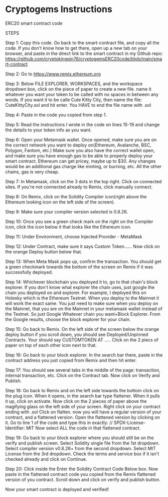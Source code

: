 # Cryptogems Instructions
ERC20 smart contract code

STEPS

Step 1: Copy this code. Go back to the smart-contract file, and copy all the code. If you don't know how to get there, open up a new tab on your browser, and paste in the direct link to the smart contract in my Github repo: https://github.com/cryptokingpin76/cryptogemsERC20code/blob/main/smart-contract

Step 2: Go to https://www.remix.ethereum.org

Step 3: Below FILE EXPLORER, WORKSPACES, and the workspace dropdown box, click on the piece of paper to create a new file. name it whatever you want your token to be called with no spaces in between any words. If you want it to be calle Cute Kitty City, then name the file: CuteKittyCity.sol and hit enter. You HAVE to end the file name with .sol

Step 4: Paste in the code you copied from step 1.

Step 5: Read the instructions I wrote in the code on lines 15-19 and change the details to your token info as you want.

Step 6: Open your Metamask wallet. Once opened, make sure you are on the correct network you want to deploy on(Ethereum, Avalanche, BSC, Polygon, Fantom, etc.)
Make sure you also have the correct wallet open, and make sure you have enough gas to be able to properly deploy your smart contract.
Ethereum can get pricey, maybe up to $30. Any changes would be an additional gas charge like minting, or burning, etc. All the other chains, gas is very cheap.

Step 7: In Metamask, click on the 3 dots in the top right. Click on connected sites. If you're not connected already to Remix, click manually connect.

Step 8: On Remix, click on the Solidity Compiler icon(right above the Ethereum looking icon on the left side of the screen).

Step 9: Make sure your compiler version selected is 0.8.26.

Step 10: Once you see a green check mark on the right on the Compiler icon, click the icon below it that looks like the Ethereum icon.

Step 11: Under Environment, choose Injected Provider - MetaMask

Step 12: Under Contract, make sure it says Custom Token...... Now click on the orange Deploy button below that.

Step 13: When Meta Mask pops up, confirm the transaction. You should get a green checkmark towards the bottom of the screen on Remix if it was successfully deployed.

Step 14: Whichever blockchain you deployed it to, go to that chain's block explorer. If you don't know what explorer the chain uses, just google the chain you deployed on and explorer.
For example, I deployed this on Holesky which is the Ethereum Testnet. When you deploy to the Mainnet it will work the exact same. You just need to make sure when you deploy on the Mainnet, that you are on the Mainnet in your metamask wallet instead of the Testnet. So just Google Whatever chain you want+Block Explorer. 
From the Google results, choose the block explorer for your chain. 

Step 15: Go back to Remix. On the left side of the screen below the orange deploy button if you scroll down, you should see Deployed/Unpinned Contracts. Your should say CUSTOMTOKEN AT .....
Click on the 2 piecs of paper on top of each other icon next to that.

Step 16: Go back to your block explorer. In the search bar there, paste in the contract address you just copied from Remix and then hit enter.

Step 17: You should see several tabs in the middle of the page: transaction, internal transaction, etc. Click on the Contract tab. Now click on Verify and Publish.

Step 18: Go back to Remix and on the left side towards the bottom click on the plug icon. When it opens, in the search bar type flattener. When it pulls it up, click on activate.
Now click on the 2 pieces of paper above the magifying glass on the left side of your screen. Right click on your contract ending with .sol
Click on flatten. now you will have a regular version of your contract, and a flattened version. Open the flattened version by clicking on it. 
Go to line 1 of the code and type this in exactly: // SPDX-License-Identifier: MIT
Now select ALL the code in that flattened contract.

Step 19: Go back to your block explorer where you should still be on the verify and publish screen. Select Solidity single file from the 1st dropdown. Select compiler version v0.8.26+ from the second dropdown. Select MIT License from the 3rd dropdown. Check the terms and service box if it isn't checked already and click on Continue.

Step 20: Click inside the Enter the Solidity Contract Code Below box. Now paste in the flattened contract code you copied from the Remix flattened version of you contract. Scroll down and click on verify and publish button.

Now your smart contract is deployed and verified!



